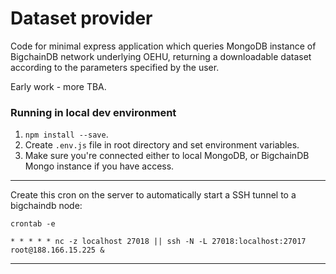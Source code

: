 # Dataset provider

Code for minimal express application which queries MongoDB instance of BigchainDB network underlying OEHU, returning a downloadable dataset according to the parameters specified by the user.

Early work - more TBA.

### Running in local dev environment
1. `npm install --save`. </br>
2. Create `.env.js` file in root directory and set environment variables. </br>
3. Make sure you're connected either to local MongoDB, or BigchainDB Mongo instance if you have access. </br>
____

Create this cron on the server to automatically start a SSH tunnel to a bigchaindb node:

    crontab -e

    * * * * * nc -z localhost 27018 || ssh -N -L 27018:localhost:27017 root@188.166.15.225 &
____

